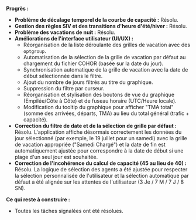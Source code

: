 **Progrès :**

*   **Problème de décalage temporel de la courbe de capacité :** Résolu.
*   **Gestion des règles SIV et des transitions d'heure d'été/hiver :** Résolu.
*   **Problème des vacations de nuit :** Résolu.
*   **Améliorations de l'interface utilisateur (UI/UX) :**
    *   Réorganisation de la liste déroulante des grilles de vacation avec des `optgroup`.
    *   Automatisation de la sélection de la grille de vacation par défaut au chargement du fichier COHOR (basée sur la date du jour).
    *   Synchronisation automatique de la grille de vacation avec la date de début sélectionnée dans le filtre.
    *   Ajout du nombre de jours filtrés au titre du graphique.
    *   Suppression du filtre par curseur.
    *   Réorganisation et stylisation des boutons de vue du graphique (Empilée/Côte à Côte) et de fuseau horaire (UTC/Heure locale).
    *   Modification du tooltip du graphique pour afficher "TMA total" (somme des arrivées, départs, TMA) au lieu du total général (trafic + capacité).
*   **Correction du filtre de date et de la sélection de grille par défaut :** Résolu. L'application affiche désormais correctement les données du jour sélectionné (par exemple, le 19 juillet pour un samedi) avec la grille de vacation appropriée ("Samedi Chargé") et la date de fin est automatiquement ajustée pour correspondre à la date de début si une plage d'un seul jour est souhaitée.
*   **Correction de l'incohérence du calcul de capacité (45 au lieu de 40) :** Résolu. La logique de sélection des agents a été ajustée pour respecter la sélection personnalisée de l'utilisateur et la sélection automatique par défaut a été alignée sur les attentes de l'utilisateur (3 Je / 7 M / 7 J / 8 SN).

**Ce qui reste à construire :**

*   Toutes les tâches signalées ont été résolues.
